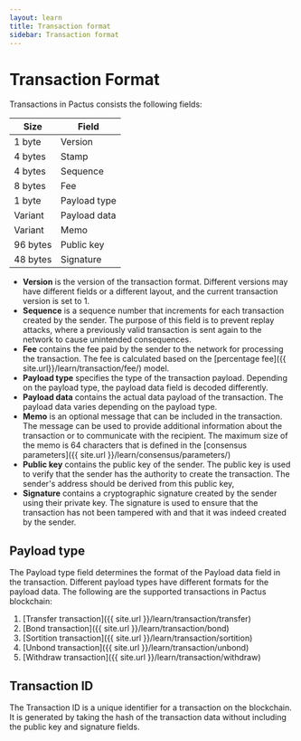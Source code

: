 ```yaml
---
layout: learn
title: Transaction format
sidebar: Transaction format
---
```


# Transaction Format

Transactions in Pactus consists the following fields:

| Size     | Field        |
| -------- | ------------ |
| 1 byte   | Version      |
| 4 bytes  | Stamp        |
| 4 bytes  | Sequence     |
| 8 bytes  | Fee          |
| 1 byte   | Payload type |
| Variant  | Payload data |
| Variant  | Memo         |
| 96 bytes | Public key   |
| 48 bytes | Signature    |

- **Version** is the version of the transaction format. Different versions may have different fields or
  a different layout, and the current transaction version is set to 1.
- **Sequence** is a sequence number that increments for each transaction created by the sender.
  The purpose of this field is to prevent replay attacks, where a previously valid transaction
  is sent again to the network to cause unintended consequences.
- **Fee** contains the fee paid by the sender to the network for processing the transaction.
  The fee is calculated based on the [percentage fee]({{ site.url}}/learn/transaction/fee/) model.
- **Payload type** specifies the type of the transaction payload.
  Depending on the payload type, the payload data field is decoded differently.
- **Payload data** contains the actual data payload of the transaction.
  The payload data varies depending on the payload type.
- **Memo** is an optional message that can be included in the transaction.
  The message can be used to provide additional information about the transaction or to communicate with the recipient.
  The maximum size of the memo is 64 characters that is defined in the
  [consensus parameters]({{ site.url }}/learn/consensus/parameters/)
- **Public key** contains the public key of the sender.
  The public key is used to verify that the sender has the authority to create the transaction.
  The sender's address should be derived from this public key,
- **Signature** contains a cryptographic signature created by the sender using their private key.
  The signature is used to ensure that the transaction has not been tampered with and that it was indeed created by the sender.

## Payload type

The Payload type field determines the format of the Payload data field in the transaction.
Different payload types have different formats for the payload data.
The following are the supported transactions in Pactus blockchain:

1. [Transfer transaction]({{ site.url }}/learn/transaction/transfer)
2. [Bond transaction]({{ site.url }}/learn/transaction/bond)
3. [Sortition transaction]({{ site.url }}/learn/transaction/sortition)
4. [Unbond transaction]({{ site.url }}/learn/transaction/unbond)
5. [Withdraw transaction]({{ site.url }}/learn/transaction/withdraw)

## Transaction ID

The Transaction ID is a unique identifier for a transaction on the blockchain.
It is generated by taking the hash of the transaction data without including the public key and signature fields.
